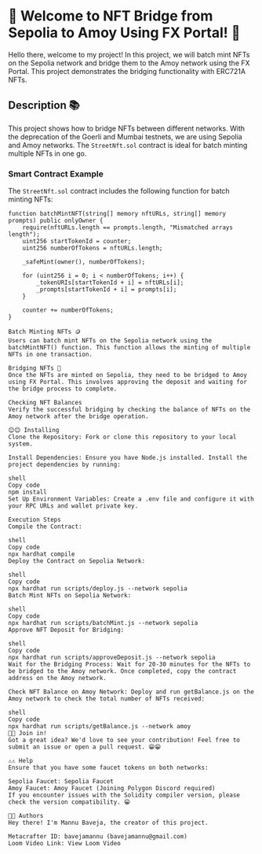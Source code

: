 # 🎉 Welcome to NFT Bridge from Sepolia to Amoy Using FX Portal! 🎉

Hello there, welcome to my project! In this project, we will batch mint NFTs on the Sepolia network and bridge them to the Amoy network using the FX Portal. This project demonstrates the bridging functionality with ERC721A NFTs.

## Description 📚

This project shows how to bridge NFTs between different networks. With the deprecation of the Goerli and Mumbai testnets, we are using Sepolia and Amoy networks. The `StreetNft.sol` contract is ideal for batch minting multiple NFTs in one go.

### Smart Contract Example

The `StreetNft.sol` contract includes the following function for batch minting NFTs:

```solidity
function batchMintNFT(string[] memory nftURLs, string[] memory prompts) public onlyOwner {
    require(nftURLs.length == prompts.length, "Mismatched arrays length");
    uint256 startTokenId = counter;
    uint256 numberOfTokens = nftURLs.length;

    _safeMint(owner(), numberOfTokens);

    for (uint256 i = 0; i < numberOfTokens; i++) {
        _tokenURIs[startTokenId + i] = nftURLs[i];
        _prompts[startTokenId + i] = prompts[i];
    }

    counter += numberOfTokens;
}

Batch Minting NFTs 🪙
Users can batch mint NFTs on the Sepolia network using the batchMintNFT() function. This function allows the minting of multiple NFTs in one transaction.

Bridging NFTs 🔄
Once the NFTs are minted on Sepolia, they need to be bridged to Amoy using FX Portal. This involves approving the deposit and waiting for the bridge process to complete.

Checking NFT Balances
Verify the successful bridging by checking the balance of NFTs on the Amoy network after the bridge operation.

😊😊 Installing
Clone the Repository: Fork or clone this repository to your local system.

Install Dependencies: Ensure you have Node.js installed. Install the project dependencies by running:

shell
Copy code
npm install
Set Up Environment Variables: Create a .env file and configure it with your RPC URLs and wallet private key.

Execution Steps
Compile the Contract:

shell
Copy code
npx hardhat compile
Deploy the Contract on Sepolia Network:

shell
Copy code
npx hardhat run scripts/deploy.js --network sepolia
Batch Mint NFTs on Sepolia Network:

shell
Copy code
npx hardhat run scripts/batchMint.js --network sepolia
Approve NFT Deposit for Bridging:

shell
Copy code
npx hardhat run scripts/approveDeposit.js --network sepolia
Wait for the Bridging Process: Wait for 20-30 minutes for the NFTs to be bridged to the Amoy network. Once completed, copy the contract address on the Amoy network.

Check NFT Balance on Amoy Network: Deploy and run getBalance.js on the Amoy network to check the total number of NFTs received:

shell
Copy code
npx hardhat run scripts/getBalance.js --network amoy
👋👋 Join in!
Got a great idea? We'd love to see your contribution! Feel free to submit an issue or open a pull request. 😁😁

⚠️⚠️ Help
Ensure that you have some faucet tokens on both networks:

Sepolia Faucet: Sepolia Faucet
Amoy Faucet: Amoy Faucet (Joining Polygon Discord required)
If you encounter issues with the Solidity compiler version, please check the version compatibility. 😁

👤👤 Authors
Hey there! I'm Mannu Baveja, the creator of this project.

Metacrafter ID: bavejamannu (bavejamannu@gmail.com)
Loom Video Link: View Loom Video
